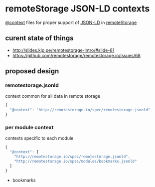 # remoteStorage JSON-LD contexts

[@context](http://www.w3.org/TR/json-ld/#the-context) files for proper support of
[JSON-LD](http://json-ld.org) in
[remoteStorage](http://remotestorage.io)

## curent state of things


* http://slides.kip.pe/remotestorage-intro/#slide-81
* https://github.com/remotestorage/remotestorage.io/issues/68

## proposed design

### remotestorage.jsonld

context common for all data in remote storage

```js
{
  "@context": "http://remotestorage.io/spec/remotestorage.jsonld"
}
```

### per module context

contexts specific to each module

```js
{
  "@context": [
    "http://remotestorage.io/spec/remotestorage.jsonld",
    "http://remotestorage.io/spec/modules/bookmarks.jsonld"
  ]
}
```

* bookmarks
